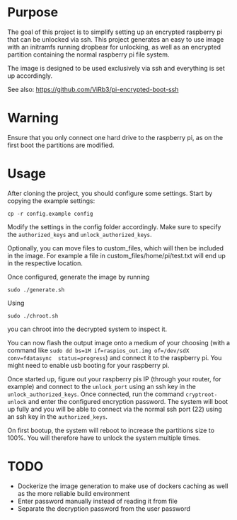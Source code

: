# Purpose
The goal of this project is to simplify setting up an encrypted raspberry pi that can be unlocked via ssh. This project generates an easy to use image with an initramfs running dropbear for unlocking, as well as an encrypted partition containing the normal raspberry pi file system.

The image is designed to be used exclusively via ssh and everything is set up accordingly.

See also: https://github.com/ViRb3/pi-encrypted-boot-ssh

# Warning
Ensure that you only connect one hard drive to the raspberry pi, as on the first boot the partitions are modified.

# Usage
After cloning the project, you should configure some settings. Start by copying the example settings:
```
cp -r config.example config
```

Modify the settings in the config folder accordingly. Make sure to specify the `authorized_keys` and `unlock_authorized_keys`.

Optionally, you can move files to custom_files, which will then be included in the image. For example a file in custom_files/home/pi/test.txt will end up in the respective location.

Once configured, generate the image by running
```
sudo ./generate.sh
```

Using
```
sudo ./chroot.sh
```
you can chroot into the decrypted system to inspect it.

You can now flash the output image onto a medium of your choosing (with a command like `sudo dd bs=1M if=raspios_out.img of=/dev/sdX conv=fdatasync  status=progress`) and connect it to the raspberry pi. You might need to enable usb booting for your raspberry pi.

Once started up, figure out your raspberry pis IP (through your router, for example) and connect to the `unlock_port` using an ssh key in the `unlock_authorized_keys`. Once connected, run the command `cryptroot-unlock` and enter the configured encryption password. The system will boot up fully and you will be able to connect via the normal ssh port (22) using an ssh key in the `authorized_keys`.

On first bootup, the system will reboot to increase the partitions size to 100%. You will therefore have to unlock the system multiple times.

# TODO
* Dockerize the image generation to make use of dockers caching as well as the more reliable build environment
* Enter password manually instead of reading it from file
* Separate the decryption password from the user password
